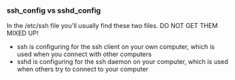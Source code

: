 ### ssh_config vs sshd_config
In the /etc/ssh file you'll usually find these two files. DO NOT GET THEM MIXED UP!
   - ssh is configuring for the ssh client on your own computer, which is used when you connect with other computers
   - sshd is configuring for the ssh daemon on your computer, which is used when others try to connect to your computer
